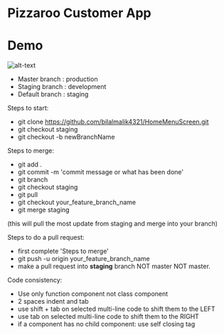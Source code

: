 # Pizzaroo Customer App

# Demo

![alt-text](https://github.com/bilalmalik4321/Pizzaroo-Customer-App/blob/master/Demo.gif)

- Master branch : production
- Staging branch : development
- Default branch : staging 

Steps to start:

- git clone https://github.com/bilalmalik4321/HomeMenuScreen.git
- git checkout staging
- git checkout -b newBranchName


Steps to merge:

- git add .
- git commit -m 'commit message or what has been done'
- git branch
- git checkout staging 
- git pull
- git checkout your_feature_branch_name
- git merge staging

(this will pull the most update from staging and merge into your branch)

Steps to do a pull request:

- first complete 'Steps to merge'
- git push -u origin your_feature_branch_name
- make a pull request into **staging** branch NOT master NOT master. 

Code consistency:

- Use only function component not class component
- 2 spaces indent and tab
- use shift + tab on selected multi-line code to shift them to the LEFT
- use tab on selected multi-line code to shift them to the RIGHT
- if a component has no child component: use self closing tag

